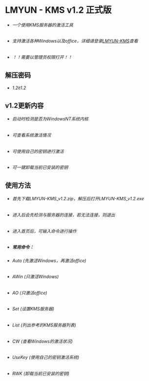 # LMYUN - KMS v1.2 正式版
* ###### 一个使用KMS服务器的激活工具
* ###### 支持激活各种Windows以及office，详细请登录[LMYUN-KMS](https://kms.lmyun.top/)查看
* ###### ！！需要以管理员权限打开！！
## 解压密码
* ###### 1.2it1.2
## v1.2更新内容
* ###### 启动时检测是否为WindowsNT系统内核
* ###### 可查看系统激活情况
* ###### 可使用自己的密钥进行激活
* ###### 可一键卸载当前已安装的密钥
## 使用方法
* ###### 首先下载LMYUN-KMS_v1.2.zip，解压后打开LMYUN-KMS_v1.2.exe
* ###### 进入后会先检测与服务器的连接，若无法连接，则退出
* ###### 进入首页后，可输入命令进行操作
* ##### 常用命令：
* ###### Auto (先激活Windows，再激活office)
* ###### AWin (只激活Windows)                                       
* ###### AO (只激活office)                                          
* ###### Set (设置KMS服务器)                                          
* ###### List (列出参考的KMS服务器列表)    
* ###### CW (查看Windows的激活状况)    
* ###### UseKey (使用自己的密钥激活系统)    
* ###### RWK (卸载当前已安装的密钥)    
